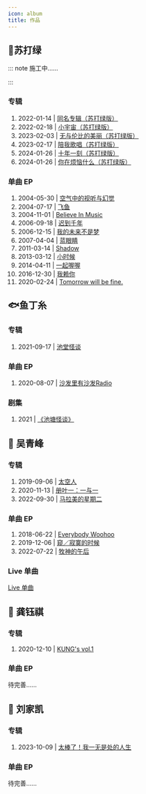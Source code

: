 ```yaml
---
icon: album
title: 作品
---
```


## 💚苏打绿

::: note 施工中……

:::

### <FontIcon icon="album" /> 专辑

1. 2022-01-14 | [同名专辑（苏打绿版）](albums/a01_tongmingzhuanji)
2. 2022-02-18 | [小宇宙（苏打绿版）](albums/a02_xiaoyuzhou)
3. 2023-02-03 | [无与伦比的美丽（苏打绿版）](albums/a03_wuyulunbidemeili)
4. 2023-02-17 | [陪我歌唱（苏打绿版）](albums/a04_peiwogechang)
5. 2024-01-26 | [十年一刻（苏打绿版）](albums/a05_shinianyike)
6. 2024-01-26 | [你在烦恼什么（苏打绿版）](albums/a06_nizaifannaoshenme)

### <FontIcon icon="album" /> 单曲 EP

1. 2004-05-30 | [空气中的视听与幻觉](singles/air)
2. 2004-07-17 | [飞鱼]()
3. 2004-11-01 | [Believe In Music]()
4. 2006-09-18 | [迟到千年]()
5. 2006-12-15 | [我的未来不是梦]()
6. 2007-04-04 | [蓝眼睛]()
7. 2011-03-14 | [Shadow]()
8. 2013-03-12 | [小时候]()
9. 2014-04-11 | [一起喔喔]()
10. 2016-12-30 | [我赖你]()
11. 2020-02-24 | [Tomorrow will be fine.]()           


## 🐟鱼丁糸

### 专辑

1. 2021-09-17 | [池堂怪谈](oaeen/a01_chitangguaitan.md)


### 单曲 EP

1. 2020-08-07 | [沙发里有沙发Radio](oaeen/s01_sofaradio.md)

### 剧集

1. 2021 | [《池塘怪谈》](https://v.qq.com/x/cover/mzc00200df196we/l0041f5znyn.html)

## 🎤 吴青峰

### 专辑

1. 2019-09-06 | [太空人](wuqingfeng/a01_taikongren)
2. 2020-11-13 | [册叶一：一与一](wuqingfeng/a02_ceyeyiyiyuyi)
3. 2022-09-30 | [马拉美的星期二](wuqingfeng/a03_malameidexingqier)

### 单曲 EP

1. 2018-06-22 | [Everybody Woohoo](wuqingfeng/s01_everybodywoohoo)
2. 2019-12-06 | [窥／寂寞的时候](wuqingfeng/s02_kuijimodeshihou)
3. 2022-07-22 | [牧神的午后](wuqingfeng/s03_mushendewuhou)

### Live 单曲

[Live 单曲](wuqingfeng/livesingle.md)

## 🎹 龚钰祺

### 专辑

1. 2020-12-10 | [KUNG's vol.1](gongyuqi/a01_kungsvol1)

### 单曲 EP

待完善……

## 🎸 刘家凯

### 专辑

1. 2023-10-09 | [太棒了！我一无是处的人生](liujiakai/a01_taibangle)

### 单曲 EP

待完善……